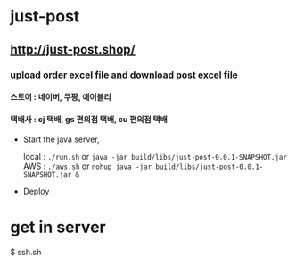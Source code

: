 # just-post
## http://just-post.shop/
### upload order excel file and download post excel file
#### 스토어 : 네이버, 쿠팡, 에이블리
#### 택배사 : cj 택배, gs 편의점 택배, cu 편의점 택배


- Start the java server,

  local : `./run.sh` or `java -jar build/libs/just-post-0.0.1-SNAPSHOT.jar`
  AWS   : `./aws.sh` or `nohup java -jar build/libs/just-post-0.0.1-SNAPSHOT.jar &`

- Deploy

# get in server
$ ssh.sh


